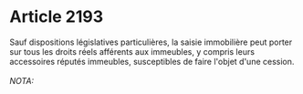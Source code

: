 # Article 2193

Sauf dispositions législatives particulières, la saisie immobilière peut porter sur tous les droits réels afférents aux immeubles, y compris leurs accessoires réputés immeubles, susceptibles de faire l'objet d'une cession.<br/><br/><i>NOTA:</i>